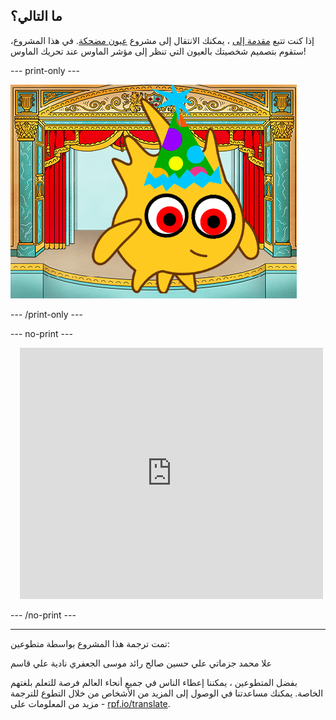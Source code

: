 ## ما التالي؟

إذا كنت تتبع [مقدمة إلى](https://projects.raspberrypi.org/ar-SA/pathways/scratch-intro) ، يمكنك الانتقال إلى مشروع [عيون مضحكة](https://projects.raspberrypi.org/ar-SA/projects/silly-eyes). في هذا المشروع، ستقوم بتصميم شخصيتك بالعيون التي تنظر إلى مؤشر الماوس عند تحريك الماوس!

--- print-only ---

![مشروع "العيون المضحكة".](images/googly-eye-character.png)

--- /print-only ---

--- no-print ---

<div class="scratch-preview" style="margin-left: 15px;">
  <iframe allowtransparency="true" width="485" height="402" src="https://scratch.mit.edu/projects/embed/495141114/?autostart=false" frameborder="0"></iframe>
</div>

--- /no-print ---

***

تمت ترجمة هذا المشروع بواسطة متطوعين:

علا محمد جزماتي
علي حسين صالح
رائد موسى الجعفري
نادية علي قاسم

بفضل المتطوعين ، يمكننا إعطاء الناس في جميع أنحاء العالم فرصة للتعلم بلغتهم الخاصة. يمكنك مساعدتنا في الوصول إلى المزيد من الأشخاص من خلال التطوع للترجمة - مزيد من المعلومات على [rpf.io/translate](https://rpf.io/translate).

